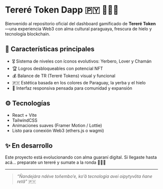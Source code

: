 # Tereré Token Dapp 🇵🇾 🍃🧊🧉

Bienvenido al repositorio oficial del dashboard gamificado de **Tereré Token** —una experiencia Web3 con alma cultural paraguaya, frescura de hielo y tecnología blockchain.

## 🌿 Características principales

- 🎖️ Sistema de niveles con íconos evolutivos: Yerbero, Lover y Chamán
- 🏆 Logros desbloqueables con potencial NFT
- 💰 Balance de TR (Tereré Tokens) visual y funcional
- 🇵🇾 Estética basada en los colores de Paraguay, la yerba y el hielo
- 📱 Interfaz responsiva pensada para comunidad y expansión

## ⚙️ Tecnologías

- React + Vite
- TailwindCSS
- Animaciones suaves (Framer Motion / Lottie)
- Listo para conexión Web3 (ethers.js o wagmi)

## ✨ En desarrollo

Este proyecto está evolucionando con alma guaraní digital. Si llegaste hasta acá... preparate un tereré y sumate a la ronda 🍃🧊🧉

---

> *“Ñandejára ndéve toñembo’e, ko’ã tecnología avei oipytyvõta ñane retã”* 🇵🇾
